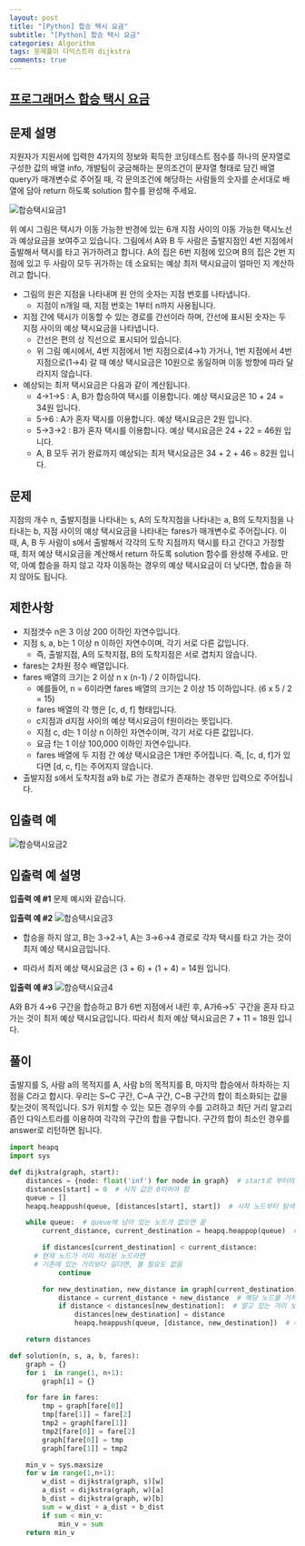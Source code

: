 ```yaml
---
layout: post
title: "[Python] 합승 택시 요금"
subtitle: "[Python] 합승 택시 요금"
categories: Algorithm
tags: 문제풀이 다익스트라 dijkstra
comments: true
---
```


## [프로그래머스 합승 택시 요금](https://programmers.co.kr/learn/courses/30/lessons/72413)

## 문제 설명

지원자가 지원서에 입력한 4가지의 정보와 획득한 코딩테스트 점수를 하나의 문자열로 구성한 값의 배열 info, 개발팀이 궁금해하는 문의조건이 문자열 형태로 담긴 배열 query가 매개변수로 주어질 때,
각 문의조건에 해당하는 사람들의 숫자를 순서대로 배열에 담아 return 하도록 solution 함수를 완성해 주세요.

![합승택시요금1](https://bernard-choi.github.io/assets/img/post_img/합승택시요금1.jpg)

위 예시 그림은 택시가 이동 가능한 반경에 있는 6개 지점 사이의 이동 가능한 택시노선과 예상요금을 보여주고 있습니다.
그림에서 A와 B 두 사람은 출발지점인 4번 지점에서 출발해서 택시를 타고 귀가하려고 합니다. A의 집은 6번 지점에 있으며 B의 집은 2번 지점에 있고 두 사람이 모두 귀가하는 데 소요되는 예상 최저 택시요금이 얼마인 지 계산하려고 합니다.

- 그림의 원은 지점을 나타내며 원 안의 숫자는 지점 번호를 나타냅니다.
    - 지점이 n개일 때, 지점 번호는 1부터 n까지 사용됩니다.
- 지점 간에 택시가 이동할 수 있는 경로를 간선이라 하며, 간선에 표시된 숫자는 두 지점 사이의 예상 택시요금을 나타냅니다.
    - 간선은 편의 상 직선으로 표시되어 있습니다.
    - 위 그림 예시에서, 4번 지점에서 1번 지점으로(4→1) 가거나, 1번 지점에서 4번 지점으로(1→4) 갈 때 예상 택시요금은 10원으로 동일하며 이동 방향에 따라 달라지지 않습니다.
- 예상되는 최저 택시요금은 다음과 같이 계산됩니다.
    - 4→1→5 : A, B가 합승하여 택시를 이용합니다. 예상 택시요금은 10 + 24 = 34원 입니다.
    - 5→6 : A가 혼자 택시를 이용합니다. 예상 택시요금은 2원 입니다.
    - 5→3→2 : B가 혼자 택시를 이용합니다. 예상 택시요금은 24 + 22 = 46원 입니다.
    - A, B 모두 귀가 완료까지 예상되는 최저 택시요금은 34 + 2 + 46 = 82원 입니다.

## 문제

지점의 개수 n, 출발지점을 나타내는 s, A의 도착지점을 나타내는 a, B의 도착지점을 나타내는 b, 지점 사이의 예상 택시요금을 나타내는 fares가 매개변수로 주어집니다. 이때, A, B 두 사람이 s에서 출발해서 각각의 도착 지점까지 택시를 타고 간다고 가정할 때, 최저 예상 택시요금을 계산해서 return 하도록 solution 함수를 완성해 주세요.
만약, 아예 합승을 하지 않고 각자 이동하는 경우의 예상 택시요금이 더 낮다면, 합승을 하지 않아도 됩니다.

## 제한사항

- 지점갯수 n은 3 이상 200 이하인 자연수입니다.
- 지점 s, a, b는 1 이상 n 이하인 자연수이며, 각기 서로 다른 값입니다.
    - 즉, 출발지점, A의 도착지점, B의 도착지점은 서로 겹치지 않습니다.
- fares는 2차원 정수 배열입니다.
- fares 배열의 크기는 2 이상 n x (n-1) / 2 이하입니다.
    - 예를들어, n = 6이라면 fares 배열의 크기는 2 이상 15 이하입니다. (6 x 5 / 2 = 15)
    - fares 배열의 각 행은 [c, d, f] 형태입니다.
    - c지점과 d지점 사이의 예상 택시요금이 f원이라는 뜻입니다.
    - 지점 c, d는 1 이상 n 이하인 자연수이며, 각기 서로 다른 값입니다.
    - 요금 f는 1 이상 100,000 이하인 자연수입니다.
    - fares 배열에 두 지점 간 예상 택시요금은 1개만 주어집니다. 즉, [c, d, f]가 있다면 [d, c, f]는 주어지지 않습니다.
- 출발지점 s에서 도착지점 a와 b로 가는 경로가 존재하는 경우만 입력으로 주어집니다.

## 입출력 예

![합승택시요금2](https://bernard-choi.github.io/assets/img/post_img/합승택시요금2.jpg)

## 입출력 예 설명

**입출력 예 #1**
문제 예시와 같습니다.

**입출력 예 #2**
![합승택시요금3](https://bernard-choi.github.io/assets/img/post_img/합승택시요금3.jpg)

- 합승을 하지 않고, B는 3→2→1, A는 3→6→4 경로로 각자 택시를 타고 가는 것이 최저 예상 택시요금입니다.

- 따라서 최저 예상 택시요금은 (3 + 6) + (1 + 4) = 14원 입니다.

**입출력 예 #3**
![합승택시요금4](https://bernard-choi.github.io/assets/img/post_img/합승택시요금4.jpg)

A와 B가 4→6 구간을 합승하고 B가 6번 지점에서 내린 후, A가6→5` 구간을 혼자 타고 가는 것이 최저 예상 택시요금입니다.
따라서 최저 예상 택시요금은 7 + 11 = 18원 입니다.

## 풀이

출발지를 S, 사람 a의 목적지를 A, 사람 b의 목적지를 B, 마지막 합승에서 하차하는 지점을 C라고 합시다. 우리는 S~C 구간, C~A 구간, C~B 구간의 합이 최소화되는 값을 찾는것이 목적입니다. S가 위치할 수 있는 모든 경우의 수를 고려하고 최단 거리 알고리즘인 다익스트라를 이용하여 각각의 구간의 합을 구합니다. 구간의 합이 최소인 경우를 answer로 리턴하면 됩니다.

```python
import heapq
import sys

def dijkstra(graph, start):
    distances = {node: float('inf') for node in graph}  # start로 부터의 거리 값을 저장하기 위함
    distances[start] = 0  # 시작 값은 0이어야 함
    queue = []
    heapq.heappush(queue, [distances[start], start])  # 시작 노드부터 탐색 시작 하기 위함.

    while queue:  # queue에 남아 있는 노드가 없으면 끝
        current_distance, current_destination = heapq.heappop(queue)  # 탐색 할 노드, 거리를 가져옴.

        if distances[current_destination] < current_distance:
      # 현재 노드가 이미 처리된 노드라면
      # 기존에 있는 거리보다 길다면, 볼 필요도 없음
            continue

        for new_destination, new_distance in graph[current_destination].items():
            distance = current_distance + new_distance  # 해당 노드를 거쳐 갈 때 거리
            if distance < distances[new_destination]:  # 알고 있는 거리 보다 작으면 갱신
                distances[new_destination] = distance
                heapq.heappush(queue, [distance, new_destination])  # 다음 인접 거리를 계산 하기 위해 큐에 삽입

    return distances

def solution(n, s, a, b, fares):
    graph = {}
    for i  in range(1, n+1):
        graph[i] = {}

    for fare in fares:
        tmp = graph[fare[0]]
        tmp[fare[1]] = fare[2]
        tmp2 = graph[fare[1]]
        tmp2[fare[0]] = fare[2]
        graph[fare[0]] = tmp
        graph[fare[1]] = tmp2

    min_v = sys.maxsize
    for w in range(1,n+1):
        w_dist = dijkstra(graph, s)[w]
        a_dist = dijkstra(graph, w)[a]
        b_dist = dijkstra(graph, w)[b]
        sum = w_dist + a_dist + b_dist
        if sum < min_v:
            min_v = sum
    return min_v
```
